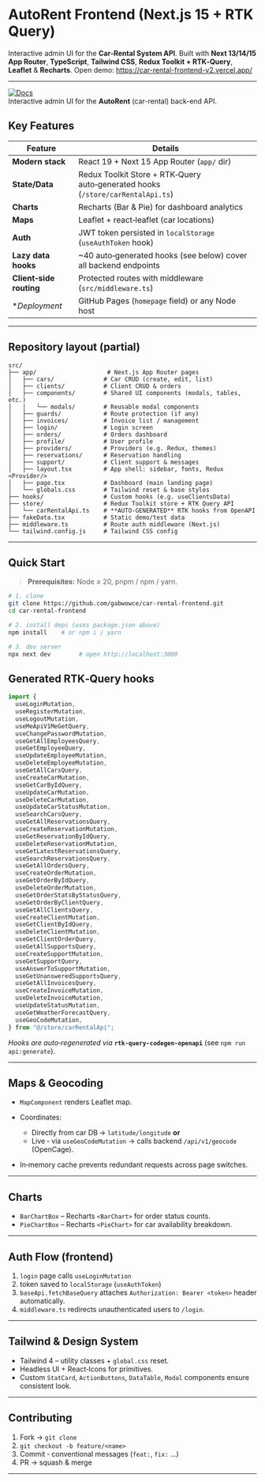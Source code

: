 # AutoRent Frontend (Next.js 15 + RTK Query)

Interactive admin UI for the **Car‑Rental System API**.
Built with **Next 13/14/15 App Router**, **TypeScript**, **Tailwind CSS**, **Redux Toolkit + RTK‑Query**, **Leaflet** & **Recharts**.
Open demo: https://car-rental-frontend-v2.vercel.app/

---

[![Docs](https://img.shields.io/badge/Docs-AutoRent-blue?logo=githubpages)](https://gabwowce.github.io/car-rental-frontend/)  
Interactive admin UI for the **AutoRent** (car-rental) back-end API.

## Key Features

| Feature                 | Details                                                                         |
| ----------------------- | ------------------------------------------------------------------------------- |
| **Modern stack**        | React 19 + Next 15 App Router (`app/` dir)                                      |
| **State/Data**          | Redux Toolkit Store + RTK‑Query auto‑generated hooks (`/store/carRentalApi.ts`) |
| **Charts**              | Recharts (Bar & Pie) for dashboard analytics                                    |
| **Maps**                | Leaflet + react‑leaflet (car locations)                                         |
| **Auth**                | JWT token persisted in `localStorage` (`useAuthToken` hook)                     |
| **Lazy data hooks**     | \~40 auto‑generated hooks (see below) cover all backend endpoints               |
| **Client‑side routing** | Protected routes with middleware (`src/middleware.ts`)                          |
| \*_Deployment_          | GitHub Pages (`homepage` field) or any Node host                                |

---

## Repository layout (partial)

```
src/
├── app/                    # Next.js App Router pages
│   ├── cars/              # Car CRUD (create, edit, list)
│   ├── clients/           # Client CRUD & orders
│   ├── components/        # Shared UI components (modals, tables, etc.)
│   │   └── modals/        # Reusable modal components
│   ├── guards/            # Route protection (if any)
│   ├── invoices/          # Invoice list / management
│   ├── login/             # Login screen
│   ├── orders/            # Orders dashboard
│   ├── profile/           # User profile
│   ├── providers/         # Providers (e.g. Redux, themes)
│   ├── reservations/      # Reservation handling
│   ├── support/           # Client support & messages
│   ├── layout.tsx         # App shell: sidebar, fonts, Redux <Provider/>
│   ├── page.tsx           # Dashboard (main landing page)
│   └── globals.css        # Tailwind reset & base styles
├── hooks/                 # Custom hooks (e.g. useClientsData)
├── store/                 # Redux Toolkit store + RTK Query API
│   └── carRentalApi.ts    # **AUTO‑GENERATED** RTK hooks from OpenAPI
├── fakeData.tsx           # Static demo/test data
├── middleware.ts          # Route auth middleware (Next.js)
└── tailwind.config.js     # Tailwind CSS config
```

---

## Quick Start

> **Prerequisites:** Node ≥ 20, pnpm / npm / yarn.

```bash
# 1. clone
git clone https://github.com/gabwowce/car-rental-frontend.git
cd car‑rental‑frontend

# 2. install deps (uses package.json above)
npm install    # or npm i / yarn

# 3. dev server
npx next dev        # open http://localhost:3000

```

## Generated RTK‑Query hooks

```ts
import {
  useLoginMutation,
  useRegisterMutation,
  useLogoutMutation,
  useMeApiV1MeGetQuery,
  useChangePasswordMutation,
  useGetAllEmployeesQuery,
  useGetEmployeeQuery,
  useUpdateEmployeeMutation,
  useDeleteEmployeeMutation,
  useGetAllCarsQuery,
  useCreateCarMutation,
  useGetCarByIdQuery,
  useUpdateCarMutation,
  useDeleteCarMutation,
  useUpdateCarStatusMutation,
  useSearchCarsQuery,
  useGetAllReservationsQuery,
  useCreateReservationMutation,
  useGetReservationByIdQuery,
  useDeleteReservationMutation,
  useGetLatestReservationsQuery,
  useSearchReservationsQuery,
  useGetAllOrdersQuery,
  useCreateOrderMutation,
  useGetOrderByIdQuery,
  useDeleteOrderMutation,
  useGetOrderStatsByStatusQuery,
  useGetOrderByClientQuery,
  useGetAllClientsQuery,
  useCreateClientMutation,
  useGetClientByIdQuery,
  useDeleteClientMutation,
  useGetClientOrderQuery,
  useGetAllSupportsQuery,
  useCreateSupportMutation,
  useGetSupportQuery,
  useAnswerToSupportMutation,
  useGetUnansweredSupportsQuery,
  useGetAllInvoicesQuery,
  useCreateInvoiceMutation,
  useDeleteInvoiceMutation,
  useUpdateStatusMutation,
  useGetWeatherForecastQuery,
  useGeoCodeMutation,
} from "@/store/carRentalApi";
```

_Hooks are auto‑regenerated via_ **`rtk-query-codegen-openapi`** (see `npm run api:generate`).

---

## Maps & Geocoding

- `MapComponent` renders Leaflet map.
- Coordinates:

  - Directly from car DB → `latitude/longitude` **or**
  - Live ‑ via `useGeoCodeMutation` → calls backend `/api/v1/geocode` (OpenCage).

- In‑memory cache prevents redundant requests across page switches.

---

## Charts

- `BarChartBox` – Recharts `<BarChart>` for order status counts.
- `PieChartBox` – Recharts `<PieChart>` for car availability breakdown.

---

## Auth Flow (frontend)

1. `login` page calls `useLoginMutation`
2. token saved to `localStorage` (`useAuthToken`)
3. `baseApi.fetchBaseQuery` attaches `Authorization: Bearer <token>` header automatically.
4. `middleware.ts` redirects unauthenticated users to `/login`.

---

## Tailwind & Design System

- Tailwind 4 – utility classes + `global.css` reset.
- Headless UI + React‑Icons for primitives.
- Custom `StatCard`, `ActionButtons`, `DataTable`, `Modal` components ensure consistent look.

---

## Contributing

1. Fork → `git clone`
2. `git checkout -b feature/<name>`
3. Commit ‑ conventional messages (`feat:`, `fix:` …)
4. PR → squash & merge

---

